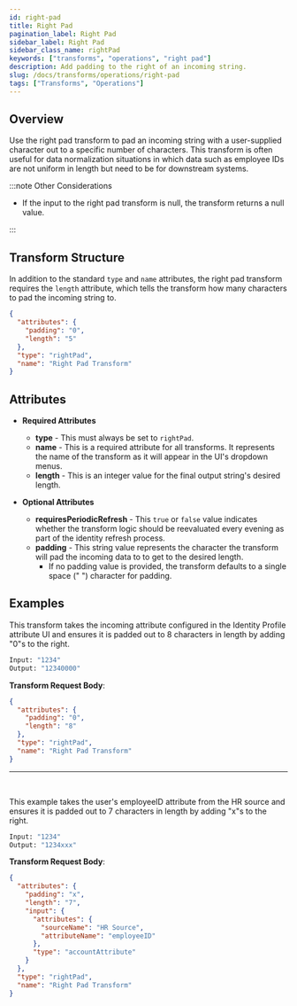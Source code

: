 ```yaml
---
id: right-pad
title: Right Pad
pagination_label: Right Pad
sidebar_label: Right Pad
sidebar_class_name: rightPad
keywords: ["transforms", "operations", "right pad"]
description: Add padding to the right of an incoming string.
slug: /docs/transforms/operations/right-pad
tags: ["Transforms", "Operations"]
---
```


## Overview

Use the right pad transform to pad an incoming string with a user-supplied
character out to a specific number of characters. This transform is often useful
for data normalization situations in which data such as employee IDs are not
uniform in length but need to be for downstream systems.

:::note Other Considerations

- If the input to the right pad transform is null, the transform returns a null
  value.

:::

## Transform Structure

In addition to the standard `type` and `name` attributes, the right pad
transform requires the `length` attribute, which tells the transform how many
characters to pad the incoming string to.

```json
{
  "attributes": {
    "padding": "0",
    "length": "5"
  },
  "type": "rightPad",
  "name": "Right Pad Transform"
}
```

## Attributes

- **Required Attributes**

  - **type** - This must always be set to `rightPad`.
  - **name** - This is a required attribute for all transforms. It represents
    the name of the transform as it will appear in the UI's dropdown menus.
  - **length** - This is an integer value for the final output string's desired
    length.

- **Optional Attributes**
  - **requiresPeriodicRefresh** - This `true` or `false` value indicates whether
    the transform logic should be reevaluated every evening as part of the
    identity refresh process.
  - **padding** - This string value represents the character the transform will
    pad the incoming data to to get to the desired length.
    - If no padding value is provided, the transform defaults to a single space
      (" ") character for padding.

## Examples

This transform takes the incoming attribute configured in the Identity Profile
attribute UI and ensures it is padded out to 8 characters in length by adding
"0"s to the right.

```bash
Input: "1234"
Output: "12340000"
```

**Transform Request Body**:

```json
{
  "attributes": {
    "padding": "0",
    "length": "8"
  },
  "type": "rightPad",
  "name": "Right Pad Transform"
}
```

---

<p>&nbsp;</p>

This example takes the user's employeeID attribute from the HR source and
ensures it is padded out to 7 characters in length by adding "x"s to the right.

```bash
Input: "1234"
Output: "1234xxx"
```

**Transform Request Body**:

```json
{
  "attributes": {
    "padding": "x",
    "length": "7",
    "input": {
      "attributes": {
        "sourceName": "HR Source",
        "attributeName": "employeeID"
      },
      "type": "accountAttribute"
    }
  },
  "type": "rightPad",
  "name": "Right Pad Transform"
}
```

